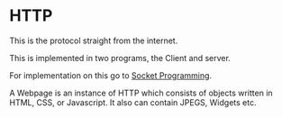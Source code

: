 # HTTP

This is the protocol straight from the internet.

This is implemented in two programs, the Client and server.

For implementation on this go to [Socket Programming](../client-and-server.md).

A Webpage is an instance of HTTP which consists of objects written in HTML, CSS, or Javascript. It also can contain JPEGS, Widgets etc.



